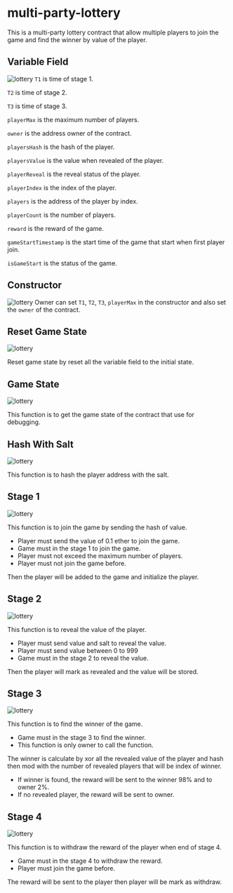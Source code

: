 # multi-party-lottery

This is a multi-party lottery contract that allow multiple players to join the game and find the winner by value of the player.

## Variable Field

![lottery](./1.png)
`T1` is time of stage 1.

`T2` is time of stage 2.

`T3` is time of stage 3.

`playerMax` is the maximum number of players.

`owner` is the address owner of the contract.

`playersHash` is the hash of the player.

`playersValue` is the value when revealed of the player.

`playerReveal` is the reveal status of the player.

`playerIndex` is the index of the player.

`players` is the address of the player by index.

`playerCount` is the number of players.

`reward` is the reward of the game.

`gameStartTimestamp` is the start time of the game that start when first player join.

`isGameStart` is the status of the game.

## Constructor

![lottery](./2.png)
Owner can set `T1`, `T2`, `T3`, `playerMax` in the constructor and also set the `owner` of the contract.

## Reset Game State

![lottery](./3.png)

Reset game state by reset all the variable field to the initial state.

## Game State

![lottery](./4.png)

This function is to get the game state of the contract that use for debugging.

## Hash With Salt

![lottery](./5.png)

This function is to hash the player address with the salt.

## Stage 1

![lottery](./6.png)

This function is to join the game by sending the hash of value.

- Player must send the value of 0.1 ether to join the game.
- Game must in the stage 1 to join the game.
- Player must not exceed the maximum number of players.
- Player must not join the game before.

Then the player will be added to the game and initialize the player.

## Stage 2

![lottery](./7.png)

This function is to reveal the value of the player.

- Player must send value and salt to reveal the value.
- Player must send value between 0 to 999
- Game must in the stage 2 to reveal the value.

Then the player will mark as revealed and the value will be stored.

## Stage 3

![lottery](./8.png)

This function is to find the winner of the game.

- Game must in the stage 3 to find the winner.
- This function is only owner to call the function.

The winner is calculate by xor all the revealed value of the player and hash then mod with the number of revealed players that will be index of winner.

- If winner is found, the reward will be sent to the winner 98% and to owner 2%.
- If no revealed player, the reward will be sent to owner.

## Stage 4

![lottery](./9.png)

This function is to withdraw the reward of the player when end of stage 4.

- Game must in the stage 4 to withdraw the reward.
- Player must join the game before.

The reward will be sent to the player then player will be mark as withdraw.
